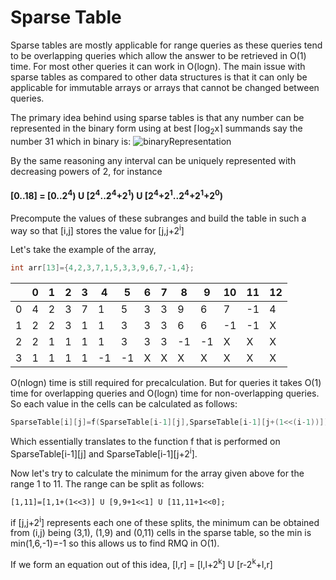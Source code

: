 # Sparse Table

Sparse tables are mostly applicable for range queries as these queries tend to be overlapping queries which allow the answer to be retrieved in O(1) time. For most other queries it can work in O(logn). The main issue with sparse tables as compared to other data structures is that it can only be applicable for immutable arrays or arrays that cannot be changed between queries. 

The primary idea behind using sparse tables is that any number can be represented in the binary form using at best ⌈log<sub>2</sub>x⌉ summands say the number 31 which in binary is:
![binaryRepresentation](https://github.com/mirzaazwad/Data-Structures-And-Algorithms/blob/main/DataStructures/Resources/SparseTable/binaryRepresentation.png)

By the same reasoning any interval can be uniquely represented with decreasing powers of 2, for instance
<h4>
  [0..18] = [0..2<sup>4</sup>) U [2<sup>4</sup>..2<sup>4</sup>+2<sup>1</sup>) U [2<sup>4</sup>+2<sup>1</sup>..2<sup>4</sup>+2<sup>1</sup>+2<sup>0</sup>)
 </h4>
 
 Precompute the values of these subranges and build the table in such a way so that [i,j] stores the value for [j,j+2<sup>i</sup>] 
 
 Let's take the example of the array, 
 
 ```cpp
 int arr[13]={4,2,3,7,1,5,3,3,9,6,7,-1,4};
 ```

 <table>
<thead>
  <tr>
    <th></th>
    <th>0</th>
    <th>1</th>
    <th>2</th>
    <th>3</th>
    <th>4</th>
    <th>5</th>
    <th>6</th>
    <th>7</th>
    <th>8</th>
    <th>9</th>
    <th>10</th>
    <th>11</th>
    <th>12</th>
  </tr>
</thead>
<tbody>
  <tr>
    <td>0</td>
    <td>4</td>
    <td>2</td>
    <td>3</td>
    <td>7</td>
    <td>1</td>
    <td>5</td>
    <td>3</td>
    <td>3</td>
    <td>9</td>
    <td>6</td>
    <td>7</td>
    <td>-1</td>
    <td>4</td>
  </tr>
  <tr>
    <td>1</td>
    <td>2</td>
    <td>2</td>
    <td>3</td>
    <td>1</td>
    <td>1</td>
    <td>3</td>
    <td>3</td>
    <td>3</td>
    <td>6</td>
    <td>6</td>
    <td>-1</td>
    <td>-1</td>
    <td> X </td>
  </tr>
  <tr>
    <td>2</td>
    <td>2</td>
    <td>1</td>
    <td>1</td>
    <td>1</td>
    <td>1</td>
    <td>3</td>
    <td>3</td>
    <td>3</td>
    <td>-1</td>
    <td>-1</td>
    <td>X</td>
    <td>X</td>
    <td>X</td>
  </tr>
  <tr>
    <td>3</td>
    <td>1</td>
    <td>1</td>
    <td>1</td>
    <td>1</td>
    <td>-1</td>
    <td>-1</td>
    <td>X</td>
    <td>X</td>
    <td>X</td>
    <td>X</td>
    <td>X</td>
    <td>X</td>
    <td>X</td>
  </tr>
</tbody>
</table>
 
 O(nlogn) time is still required for precalculation. But for queries it takes O(1) time for overlapping queries and O(logn) time for non-overlapping queries. So each value in the cells can be calculated as follows:

 ```cpp
 SparseTable[i][j]=f(SparseTable[i-1][j],SparseTable[i-1][j+(1<<(i-1))]);
 ```

 Which essentially translates to the function f that is performed on SparseTable[i-1][j] and SparseTable[i-1][j+2<sup>i</sup>].

 Now let's try to calculate the minimum for the array given above for the range 1 to 11.
The range can be split as follows:
```
[1,11]=[1,1+(1<<3)] U [9,9+1<<1] U [11,11+1<<0];
```
if [j,j+2<sup>i</sup>] represents each one of these splits, the minimum can be obtained from (i,j) being (3,1), (1,9) and (0,11) cells in the sparse table, so the min is min(1,6,-1)=-1 so this allows us to find RMQ in O(1).

If we form an equation out of this idea, [l,r] = [l,l+2<sup>k</sup>] U [r-2<sup>k</sup>+l,r]


